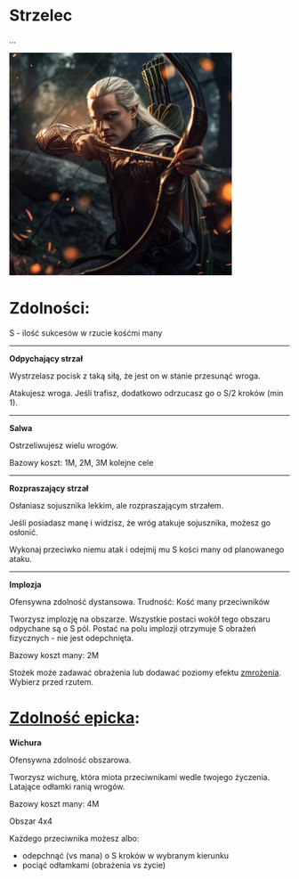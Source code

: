 # Strzelec

...

<img src="imgs/strzelec.png" width="400">

# Zdolności:

S - ilość sukcesów w rzucie kośćmi many

___

**Odpychający strzał**

Wystrzelasz pocisk z taką siłą, że jest on w stanie przesunąć wroga.

Atakujesz wroga. Jeśli trafisz, dodatkowo odrzucasz go o S/2 kroków (min 1).
___
**Salwa**

Ostrzeliwujesz wielu wrogów.

Bazowy koszt: 1M, 2M, 3M kolejne cele
___
**Rozpraszający strzał**

Osłaniasz sojusznika lekkim, ale rozpraszającym strzałem.

Jeśli posiadasz manę i widzisz, że wróg atakuje sojusznika, możesz go osłonić. 

Wykonaj przeciwko niemu atak i odejmij mu S kości many od planowanego ataku.
___
**Implozja**

Ofensywna zdolność dystansowa.
Trudność: Kość many przeciwników

Tworzysz implozję na obszarze. Wszystkie postaci wokół tego obszaru odpychane są o S pól. Postać na polu implozji otrzymuje S obrażeń fizycznych - nie jest odepchnięta.

Bazowy koszt many: 2M

Stożek może zadawać obrażenia lub dodawać poziomy efektu [zmrożenia](/docs/efekty/zmrozenie.md).
Wybierz przed rzutem.

# [Zdolność epicka](/docs/zdolnosc-epicka.md):

**Wichura**

Ofensywna zdolność obszarowa.

Tworzysz wichurę, która miota przeciwnikami wedle twojego życzenia.\
Latające odłamki ranią wrogów.

Bazowy koszt many: 4M

Obszar 4x4

Każdego przeciwnika możesz albo:
* odepchnąć (vs mana) o S kroków w wybranym kierunku
* pociąć odłamkami (obrażenia vs życie)
